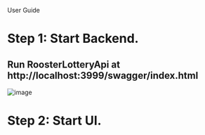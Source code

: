 User Guide
# Step 1: Start Backend.
## Run RoosterLotteryApi at http://localhost:3999/swagger/index.html
![image](https://github.com/user-attachments/assets/e9c9c643-4944-4919-a387-b5461dd816b3)

# Step 2: Start UI.
